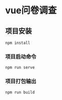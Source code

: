 # vue问卷调查

## 项目安装
```
npm install
```

### 项目启动命令
```
npm run serve
```

### 项目打包输出
```
npm run build
```
